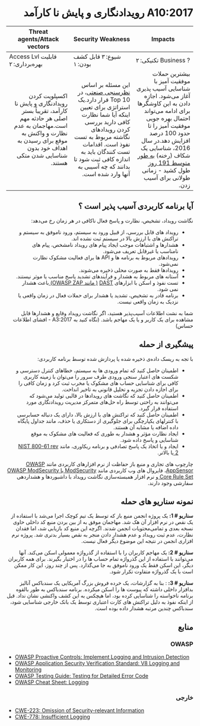 # <div dir="rtl" align="right">A10:2017 رویدادنگاری و پایش نا کارآمد </div>

| Threat agents/Attack vectors | Security Weakness           | Impacts               |
| -- | -- | -- |
| Access Lvl قابلیت بهره‌برداری: ۲ | شیوع: ۳ قابل کشف بودن: ۱ | تکنیکی: ۲ Business ? |
| <div dir="rtl" align="right">اکسپلویت کردن رویدادنگاری و پایش نا کارآمد، تقریباً بستر اصلی هر حادثه مهم است.مهاجمان به عدم نظارت و واکنش به موقع برای رسیدن به اهداف خود بدون شناسایی شدن متکی هستند.</div> | <div dir="rtl" align="right">  این مسئله بر اساس <a href="https://owasp.blogspot.com/2017/08/owasp-top-10-2017-project-update.html">نظرسنجی صنعتی</a>، در Top 10 قرار دارد.یک استراتژی برای تعیین اینکه آیا شما نظارت کافی دارید بررسی کردن رویدادهای نگاشته مربوط به تست نفوذ است. اقدامات تست کنندگان باید به اندازه کافی ثبت شود تا بدانند که چه آسیبی به آنها وارد شده است.</div> | <div dir="rtl" align="right">  بیشترین حملات موفقیت آمیز با شناسایی آسیب پذیری آغاز می‌شود. اجازه دادن به این کاوشگرها برای ادامه می‌تواند احتمال بهره جویی موفقیت آمیز را تا حدود 100 درصد افزایش دهد.در سال 2016، شناسایی یک شکاف (رخنه) <a href="https://www-01.ibm.com/common/ssi/cgi-bin/ssialias?htmlfid=SEL03130WWEN&">به طور متوسط 191 روز </a> طول کشید - زمانی طولانی برای آسیب زدن.</div> |

## <div dir="rtl" align="right">آیا برنامه کاربردی آسیب پذیر است ؟</div>

<p dir="rtl" align="right">نگاشت رویداد، تشخیص، نظارت و پاسخ فعال ناکافی در هر زمان رخ می‌دهد:</p>

<ul dir="rtl" align="right">
  <li>
رویداد های قابل بررسی، از قبیل ورود به سیستم، ورود ناموفق به سیستم و تراکنش های با ارزش بالا در سیستم ثبت نشده اند.
  </li>
  <li>
هشدارها و اشتباهات موجب ایجاد پیام های رویداد نامشخص، پیام های نامناسب یا غیرقابل تعریف می‌شود.
  </li>
  <li>
رویدادهای مربوط به برنامه ها و API ها برای فعالیت مشکوک نظارت نمی‌شود.
  </li>
  <li>
رویدادها فقط به صورت محلی ذخیره می‌شوند.
  </li>
  <li>
آستانه های مربوط به هشدار و فرآیندهای تشدید پاسخ مناسب یا موثر نیستند.
  </li>
  <li>
    تست نفوذ و اسکن با ابزارهای <a href="https://www.owasp.org/index.php/Category:Vulnerability_Scanning_Tools">DAST</a> <a href="https://www.owasp.org/index.php/OWASP_Zed_Attack_Proxy_Project"> ( مانند  OWASP ZAP) </a> باعث هشدار نمی شود.
  </li>
  <li>
برنامه قادر به تشخیص، تشدید یا هشدار برای حملات فعال در زمان واقعی یا نزدیک به زمان واقعی نیست.
  </li>
</ul>

<p dir="rtl" align="right">  شما به نشت اطلاعات آسیب‌پذیر هستید، اگر نگاشت رویداد وقایع و هشدارها قابل مشاهده برای یک کاربر و یا یک مهاجم باشد. (نگاه کنید به A3:2017 -  افشای اطلاعات حساس)
</p>

## <div dir="rtl" align="right">پیشگیری از حمله </div>

<p dir="rtl" align="right">با تجه به ریسک داده‌ی ذخیره شده یا پردازش شده توسط برنامه کاربردی:</p>

<ul dir="rtl" align="right">
  <li>اطمینان حاصل کنید که تمام ورودی ها به سیستم، خطاهای کنترل دسترسی و شکست های اعتبار سنجی ورودی طرف سرور را می‌توان با زمینه کاربری کافی برای شناسایی حساب های مشکوک یا مخرب ثبت کرد و زمان کافی را برای اجازه دادن تجزیه و تحلیل قانونی به تاخیر انداخت.
  </li>
  <li>اطمینان حاصل کنید که نگاشت های رویدادها در قالبی تولید می‌شود که می‌توانند به راحتی توسط راه حل‌های متمرکز مدیریت رویدادنگاری  مورد استفاده قرار گیرد.
  </li>
  <li>اطمینان حاصل کنید که تراکنش های با ارزش بالا، دارای یک دنباله حسابرسی با کنترلهای یکپارچگی برای جلوگیری از دستکاری یا حذف، مانند جداول پایگاه داده اضافه یا مشابه آن هستند.
  </li>
  <li>
ایجاد نظارت مؤثر و هشدار به طوری که فعالیت های مشکوک به موقع شناسایی و پاسخ داده شود.
  </li>
  <li>
    ایجاد و یا اتخاذ یک پاسخ تصادفی و برنامه ریکاوری، مانند <a href="https://csrc.nist.gov/publications/detail/sp/800-61/rev-2/final"> NIST 800-61 rev 2 </a> یا بالاتر.
  </li>
</ul>

<p dir="rtl" align="right">
  چارچوب های تجاری و منبع باز حفاظت از نرم افزارهای کاربردی مانند <a href="https://www.owasp.org/index.php/OWASP_AppSensor_Project">OWASP AppSensor</a>، فایروال های وب کاربردی مانند <a href="https://www.owasp.org/index.php/Category:OWASP_ModSecurity_Core_Rule_Set_Project"> ModSecurity  با OWASP ModSecurity Core Rule Set </a>و نرم افزار همبسته‌سازی نگاشت رویداد با داشبوردها و هشداردهی سفارشی وجود دارند.</p>

## <div dir="rtl" align="right">نمونه سناریو های حمله</div>

<p dir="rtl" align="right"><strong>سناریو # 1: </strong>یک پروژه انجمن منبع باز که توسط یک تیم کوچک اجرا می‌شد با استفاده از یک نقص در نرم افزار آن هک شد. مهاجمان موفق به از بین بردن منبع کد داخلی حاوی نسخه بعدی و تمامی‌محتویات انجمن شدند. اگرچه این منبع کد بازیابی شد، اما فقدان نظارت، عدم ثبت رویداد و عدم هشدار دادن منجر به نقص بسیار بدتری شد. پروژه نرم افزاری انجمن در نتیجه این موضوع دیگر فعال نیست.</p>

<p dir="rtl" align="right"><strong>سناریو # 2: </strong>یک مهاجم کاربران را با استفاده از گذرواژه معمولی اسکن می‌کند. آنها می‌توانند با استفاده از این گذرواژه تمام حساب ها را در اختیار بگیرند. برای همه کاربران دیگر، این اسکن فقط یک ورود ناموفق به جا می‌گذارد. پس از چند روز، این کار ممکن است با یک گذرواژه متفاوت تکرار شود.</p>

<p dir="rtl" align="right"><strong>سناریو # 3: </strong>:  بنا به گزارشات، یک خرده فروش بزرگ آمریکایی یک سندباکس آنالیز بدافزار داخلی داشته که پیوست ها را اسکن میکرده. برنامه سندباکس به طور بالقوه برنامه ناخواسته را شناسایی کرده بود، اما هیچکس به این کشف واکنشی نشان نداد. قبل از اینکه نفوذ به دلیل تراکنش های کارت اعتباری توسط یک بانک خارجی شناسایی شود، سندباکس چندین مرتبه هشدار داده بوده است.</p>

## <div dir="rtl" align="right">منابع</div>

### <div dir="rtl" align="right">OWASP</div>

* [OWASP Proactive Controls: Implement Logging and Intrusion Detection](https://www.owasp.org/index.php/OWASP_Proactive_Controls#8:_Implement_Logging_and_Intrusion_Detection)
* [OWASP Application Security Verification Standard: V8 Logging and Monitoring](https://www.owasp.org/index.php/Category:OWASP_Application_Security_Verification_Standard_Project#tab=Home)
* [OWASP Testing Guide: Testing for Detailed Error Code](https://www.owasp.org/index.php/Category:OWASP_Application_Security_Verification_Standard_Project#tab=Home)
* [OWASP Cheat Sheet: Logging](https://www.owasp.org/index.php/Logging_Cheat_Sheet)

### <div dir="rtl" align="right">خارجی</div>

* [CWE-223: Omission of Security-relevant Information](https://cwe.mitre.org/data/definitions/223.html)
* [CWE-778: Insufficient Logging](https://cwe.mitre.org/data/definitions/778.html)
